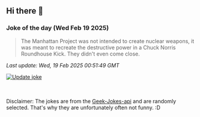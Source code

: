 ## Hi there 👋

### Joke of the day (Wed Feb 19 2025)
<!-- joke -->
>The Manhattan Project was not intended to create nuclear weapons, it was meant to recreate the destructive power in a Chuck Norris Roundhouse Kick. They didn't even come close.
<!-- /joke -->

*Last update: Wed, 19 Feb 2025 00:51:49 GMT*

[![Update joke](https://github.com/nclskfm/nclskfm/actions/workflows/joke.yml/badge.svg)](https://github.com/nclskfm/nclskfm/actions/workflows/joke.yml)

<br><br>
Disclaimer: The jokes are from the [Geek-Jokes-api](https://github.com/sameerkumar18/geek-joke-api) and are randomly selected. That's why they are unfortunately often not funny. :D
